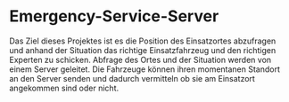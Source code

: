 # Emergency-Service-Server
Das Ziel dieses Projektes ist es die Position des Einsatzortes abzufragen und anhand der Situation das richtige Einsatzfahrzeug und den richtigen Experten zu schicken. Abfrage des Ortes und der Situation werden von einem Server geleitet. Die Fahrzeuge können ihren momentanen Standort an den Server senden und dadurch vermitteln ob sie am Einsatzort angekommen sind oder nicht.

